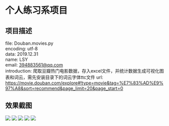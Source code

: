 # 个人练习系项目

## 项目描述
file: Douban.movies.py  
encoding: utf-8  
data: 2019.12.31  
name: LSY  
email: 394883561@qq.com  
introduction: 爬取豆瓣热门电影数据，存入excel文件，并统计数据生成可视化图表和词云，需先安装目录下的词云字体ttc文件
url: https://movie.douban.com/explore#!type=movie&tag=%E7%83%AD%E9%97%A8&sort=recommend&page_limit=20&page_start=0

## 效果截图
![](https://github.com/PantsuDango/Douban-Top250/blob/master/image/1.png)
![](https://github.com/PantsuDango/Douban-Top250/blob/master/image/2.jpg)
![](https://github.com/PantsuDango/Douban-Top250/blob/master/image/3.png)
![](https://github.com/PantsuDango/Douban-Top250/blob/master/image/4.png)
![](https://github.com/PantsuDango/Douban-Top250/blob/master/image/5.png)
